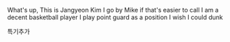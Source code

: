 What's up, This is Jangyeon Kim
I go by Mike if that's easier to call
I am a decent basketball player
I play point guard as a position
I wish I could dunk

특기추가